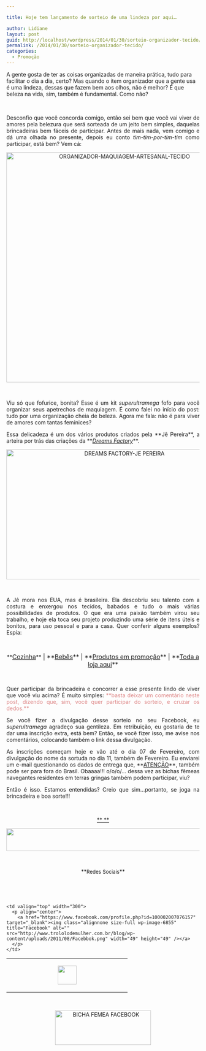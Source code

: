 ```yaml
---

title: Hoje tem lançamento de sorteio de uma lindeza por aqui…

author: Lidiane
layout: post
guid: http://localhost/wordpress/2014/01/30/sorteio-organizador-tecido/
permalink: /2014/01/30/sorteio-organizador-tecido/
categories:
  - Promoção
---
```

A gente gosta de ter as coisas organizadas de maneira prática, tudo para facilitar o dia a dia, certo? Mas quando o item organizador que a gente usa é uma lindeza, dessas que fazem bem aos olhos, não é melhor? É que beleza na vida, sim, também é fundamental. Como não?

&nbsp;

<p style="text-align: justify;">
  Desconfio que você concorda comigo, então sei bem que você vai viver de amores pela belezura que será sorteada de um jeito bem simples, daquelas brincadeiras bem fáceis de participar. Antes de mais nada, vem comigo e dá uma olhada no presente, depois eu conto <em>tim-tim-por-tim-tim</em> como participar, está bem? Vem cá:
</p>

<!--more-->

<p style="text-align: center;">
  <a href="http://www.trololodemulher.com.br/blog/wp-content/uploads/2014/01/ORGANIZADOR-MAQUIAGEM-ARTESANAL-TECIDO.jpg"><img class="alignnone size-full wp-image-9880" alt="ORGANIZADOR-MAQUIAGEM-ARTESANAL-TECIDO" src="http://www.trololodemulher.com.br/blog/wp-content/uploads/2014/01/ORGANIZADOR-MAQUIAGEM-ARTESANAL-TECIDO.jpg" width="600" height="600" /></a>
</p>

&nbsp;

<p style="text-align: justify;">
  Viu só que fofurice, bonita? Esse é um kit <em>superultramega</em> fofo para você organizar seus apetrechos de maquiagem. É como falei no início do post: tudo por uma organização cheia de beleza. Agora me fala: não é para viver de amores com tantas feminices?
</p>

<p style="text-align: justify;">
  Essa delicadeza é um dos vários produtos criados pela **Jê Pereira**, a arteira por trás das criações da **<em><a href="http://www.etsy.com/shop/DreamsFactoryByJeane" target="_blank">Dreams Factory</a></em>**.
</p>

<p style="text-align: center;">
  <a href="http://www.trololodemulher.com.br/blog/wp-content/uploads/2014/01/DREAMS-FACTORY-JE-PEREIRA.png"><img class="alignnone size-full wp-image-9879" alt="DREAMS FACTORY-JE PEREIRA" src="http://www.trololodemulher.com.br/blog/wp-content/uploads/2014/01/DREAMS-FACTORY-JE-PEREIRA.png" width="600" height="339" /></a>
</p>

&nbsp;

<p style="text-align: justify;">
  A Jê mora nos EUA, mas é brasileira. Ela descobriu seu talento com a costura e enxergou nos tecidos, babados e tudo o mais várias possibilidades de produtos. O que era uma paixão também virou seu trabalho, e hoje ela toca seu projeto produzindo uma série de itens úteis e bonitos, para uso pessoal e para a casa. Quer conferir alguns exemplos? Espia:
</p>

&nbsp;

<p style="text-align: center;">
  **<a href="http://www.etsy.com/pt/shop/DreamsFactoryByJeane?section_id=14082441&ref=shopsection_leftnav_1" target="_blank"><span style="font-size: medium;">Cozinha</span></a>**<span style="font-size: medium;"> | **<a href="http://www.etsy.com/pt/shop/DreamsFactoryByJeane?section_id=14748826&ref=shopsection_leftnav_2" target="_blank">Bebês</a>** | **<a href="http://www.etsy.com/pt/shop/DreamsFactoryByJeane?section_id=14914536&ref=shopsection_leftnav_4" target="_blank">Produtos em promoção</a>** | **<a href="http://www.etsy.com/shop/DreamsFactoryByJeane" target="_blank">Toda a loja aqui</a>**</span>
</p>

&nbsp;

<p style="text-align: justify;">
  Quer participar da brincadeira e concorrer a esse presente lindo de viver que você viu acima? É muito simples:<span style="color: #dd8484;"> **basta deixar um comentário neste post, dizendo que, sim, você quer participar do sorteio, e cruzar os dedos.**</span>
</p>

<p style="text-align: justify;">
  Se você fizer a divulgação desse sorteio no seu Facebook, eu <em>superultramega</em> agradeço sua gentileza. Em retribuição, eu gostaria de te dar uma inscrição extra, está bem? Então, se você fizer isso, me avise nos comentários, colocando também o link dessa divulgação.
</p>

<p style="text-align: justify;">
  As inscrições começam hoje e vão até o dia 07 de Fevereiro, com divulgação do nome da sortuda no dia 11, também de Fevereiro. Eu enviarei um e-mail questionando os dados de entrega que, **<span style="text-decoration: underline;">ATENÇÃO</span>**, também pode ser para fora do Brasil. Obaaaa!!! o/o/o/… dessa vez as bichas fêmeas navegantes residentes em terras gringas também podem participar, viu?
</p>

<p style="text-align: justify;">
  Então é isso. Estamos entendidas? Creio que sim…portanto, se joga na brincadeira e boa sorte!!!
</p>

&nbsp;

<p align="center">
  <a href="http://www.trololodemulher.com.br/2013/09/11/decoracao-parede-fotos/">** **</a>
</p>

<p align="center">
  <a href="http://feedburner.google.com/fb/a/mailverify?uri=blogbichafemea&loc=pt_BR" target="_blank"><img class="alignnone size-full wp-image-8451" title="Assine o Bicha Fêmea grátis!" alt="" src="http://www.trololodemulher.com.br/blog/wp-content/uploads/2012/01/rodapé.png" width="600" height="59" /></a>
</p>

&nbsp;

<p align="center">
  **<span style="font-size: small;">Redes Sociais</span>**
</p>

&nbsp;

&nbsp;

<table width="600" border="0" cellspacing="0" cellpadding="2">
  <tr>
    <td valign="top" width="300">
      <p align="center">
        <a href="https://twitter.com/#%21/bichafemea" target="_blank"><img class="alignnone size-full wp-image-6857" title="Twitter" alt="" src="http://www.trololodemulher.com.br/blog/wp-content/uploads/2011/08/Twitter.png" width="49" height="49" /></a>
      </p>
    </td>
    
    <td valign="top" width="300">
      <p align="center">
        <a href="https://www.facebook.com/profile.php?id=100002007076157" target="_blank"><img class="alignnone size-full wp-image-6855" title="Facebook" alt="" src="http://www.trololodemulher.com.br/blog/wp-content/uploads/2011/08/Facebbok.png" width="49" height="49" /></a>
      </p>
    </td>
  </tr>
</table>

&nbsp;

<p style="text-align: center;">
  <a href="https://www.facebook.com/bichafemea" target="_blank"><img class="alignnone size-full wp-image-9849" alt="BICHA FEMEA FACEBOOK" src="http://www.trololodemulher.com.br/blog/wp-content/uploads/2014/01/BICHA-FEMEA-FACEBOOK1.png" width="250" height="90" /></a>
</p>